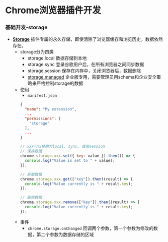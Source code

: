 # Chrome浏览器插件开发

### 基础开发-storage

* **[Storage](https://developer.chrome.com/docs/extensions/reference/storage/)**
    插件专属的永久存储，即使清除了浏览器缓存和浏览历史，数据依然存在。
    * storage分为四类
      * storage.local
      数据存储到本地
      * storage.sync
      登录谷歌用户后，在所有浏览器之间同步数据
      * storage.session
      保存在内存中，关闭浏览器后，数据删除
      * [storage.managed](https://developer.chrome.com/docs/extensions/reference/storage/#property-managed)
      企业版专用，需要管理员用schema和企业安全策略来严格控制storage的数据
    * 使用
      * `manifest.json`
      ```json
      {
        "name": "My extension",
        ...
        "permissions": [
          "storage"
        ],
        ...
      }
      ```
      ```js
      // xxx可以替换为local, sync, 或者session
      // 保存数据
      chrome.storage.xxx.set({ key: value }).then(() => {
        console.log("Value is set to " + value);
      });

      // 获取数据
      chrome.storage.xxx.get(["key"]).then((result) => {
        console.log("Value currently is " + result.key);
      });

      // 删除数据
      chrome.storage.xxx.remove(["key"]).then((result) => {
        console.log("Value currently is " + result.key);
      });
      ```
    * 事件
      * `chrome.storage.onChanged`
    回调两个参数，第一个参数为修改的数据，第二个参数为数据存储的区域